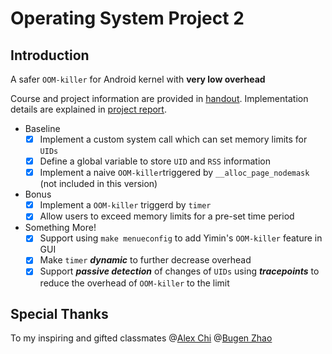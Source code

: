 # Operating System Project 2
## Introduction
A safer `OOM-killer` for Android kernel with **very low overhead**

Course and project information are provided in [handout](./OperatingSystemPrj2/CS356prj2.pdf).
Implementation details are explained in [project report](./OperatingSystemPrj2/ProjectReport.pdf).

- Baseline
    - [x] Implement a custom system call which can set memory limits for `UIDs`
    - [x] Define a global variable to store `UID` and `RSS` information
    - [x] Implement a naive `OOM-killer`triggered by `__alloc_page_nodemask` (not included in this version)

- Bonus
    - [x] Implement a `OOM-killer` triggerd by `timer`
    - [x] Allow users to exceed memory limits for a pre-set time period 

- Something More!
    - [x] Support using `make menueconfig` to add Yimin's `OOM-killer` feature in GUI
    - [x] Make `timer` ***dynamic*** to further decrease overhead
    - [x] Support ***passive detection*** of changes of `UIDs` using ***tracepoints*** to reduce the overhead of `OOM-killer` to the limit

## Special Thanks

  To my inspiring and gifted classmates @[Alex Chi](https://github.com/skyzh) @[Bugen Zhao](https://github.com/bugenzhao)
